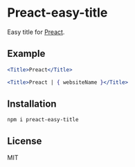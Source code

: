 # Preact-easy-title
Easy title for [Preact](https://github.com/preactjs/preact).

## Example
```jsx
<Title>Preact</Title>
```
```jsx
<Title>Preact | { websiteName }</Title>
```
## Installation
```
npm i preact-easy-title
```
## License
MIT